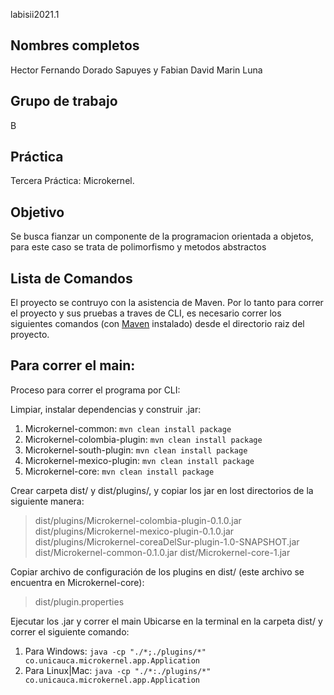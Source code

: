labisii2021.1

## Nombres completos

Hector Fernando Dorado Sapuyes y Fabian David Marin Luna

## Grupo de trabajo

B

## Práctica

Tercera Práctica: Microkernel.

## Objetivo

Se busca fianzar un componente de la programacion orientada a objetos, 
para este caso se trata de polimorfismo y metodos abstractos

## Lista de Comandos

El proyecto se contruyo con la asistencia de Maven. Por lo tanto para correr el proyecto y sus pruebas a traves de CLI, es necesario correr los siguientes comandos (con [Maven](https://maven.apache.org/) instalado) desde el directorio raiz del proyecto.

## Para correr el main:

Proceso para correr el programa por CLI:


Limpiar, instalar dependencias y construir .jar:
1. Microkernel-common: 
`mvn clean install package`
2. Microkernel-colombia-plugin:
`mvn clean install package`
3. Microkernel-south-plugin:
`mvn clean install package`
4. Microkernel-mexico-plugin:
`mvn clean install package` 
5. Microkernel-core: 
`mvn clean install package` 



Crear carpeta dist/ y dist/plugins/, y copiar los jar en lost directorios de la siguiente manera:
>dist/plugins/Microkernel-colombia-plugin-0.1.0.jar
>dist/plugins/Microkernel-mexico-plugin-0.1.0.jar
>dist/plugins/Microkernel-coreaDelSur-plugin-1.0-SNAPSHOT.jar
>dist/Microkernel-common-0.1.0.jar
>dist/Microkernel-core-1.jar


Copiar archivo de configuración de los plugins en dist/ (este archivo se encuentra en Microkernel-core):
>dist/plugin.properties


Ejecutar los .jar y correr el main
Ubicarse en la terminal en la carpeta dist/ y correr el siguiente comando:
1. Para Windows:
`java -cp "./*;./plugins/*" co.unicauca.microkernel.app.Application`
2. Para Linux|Mac:
`java -cp "./*:./plugins/*" co.unicauca.microkernel.app.Application`

